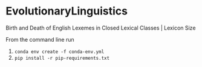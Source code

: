 # EvolutionaryLinguistics
Birth and Death of English Lexemes in Closed Lexical Classes | Lexicon Size

From the command line run
1. `conda env create -f conda-env.yml`
2. `pip install -r pip-requirements.txt`

